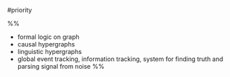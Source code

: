 #priority 

%%
- formal logic on graph
- causal hypergraphs
- linguistic hypergraphs
- global event tracking, information tracking, system for finding truth and parsing signal from noise
%%